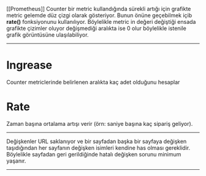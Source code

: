 [[Prometheus]] Counter bir metric kullandığında sürekli artığı için grafikte metric gelemde düz çizgi olarak gösteriyor. Bunun önüne geçebilmek içib **rate()** fonksiyonunu kullanılıyor. Böylelikle metric in değeri değiştiği ensada grafikte çizimler oluyor değişmediği aralıkta ise 0 olur böylelikle istenile grafik görüntüsüne ulaşılabiliyor.

---
# Ingrease

Counter metriclerinde belirlenen aralıkta kaç adet olduğunu hesaplar 

# Rate
Zaman başına ortalama artışı verir (örn: saniye başına kaç sipariş geliyor).

---
Değişkenler URL saklanıyor ve bir sayfadan başka bir sayfaya değişken taşıdığından her sayfanın değişken isimleri kendine has olması gereklidir. Böylelikle sayfadan geri gerildiğinde hatalı değişken sorunu minimum yaşanır. 

--- 
